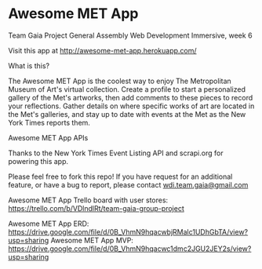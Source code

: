 # Awesome MET App
Team Gaia Project
General Assembly Web Development Immersive, week 6

Visit this app at http://awesome-met-app.herokuapp.com/

What is this?

The Awesome MET App is the coolest way to enjoy The Metropolitan Museum of Art's virtual collection. Create a profile to start a personalized gallery of the Met's artworks, then add comments to these pieces to record your reflections. Gather details on where specific works of art are located in the Met's galleries, and stay up to date with events at the Met as the New York Times reports them.

Awesome MET App APIs

Thanks to the New York Times Event Listing API and scrapi.org for powering this app.

Please feel free to fork this repo! If you have request for an additional feature, or have a bug to report, please contact wdi.team.gaia@gmail.com

Awesome MET App Trello board with user stores: https://trello.com/b/VDlndlRt/team-gaia-group-project

Awesome MET App ERD: https://drive.google.com/file/d/0B_VhmN9hqacwbjRMalc1UDhGbTA/view?usp=sharing
Awesome MET App MVP: https://drive.google.com/file/d/0B_VhmN9hqacwc1dmc2JGU2JEY2s/view?usp=sharing



